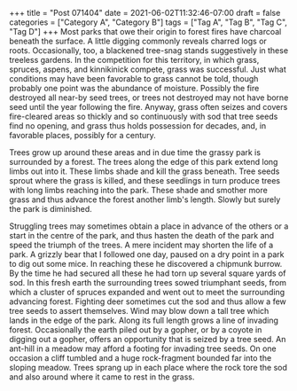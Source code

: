 +++
title = "Post 071404"
date = 2021-06-02T11:32:46-07:00
draft = false
categories = ["Category A", "Category B"]
tags = ["Tag A", "Tag B", "Tag C", "Tag D"]
+++
Most parks that owe their origin to forest fires have charcoal beneath the surface. A little digging commonly reveals charred logs or roots. Occasionally, too, a blackened tree-snag stands suggestively in these treeless gardens. In the competition for this territory, in which grass, spruces, aspens, and kinnikinick compete, grass was successful. Just what conditions may have been favorable to grass cannot be told, though probably one point was the abundance of moisture. Possibly the fire destroyed all near-by seed trees, or trees not destroyed may not have borne seed until the year following the fire. Anyway, grass often seizes and covers fire-cleared areas so thickly and so continuously with sod that tree seeds find no opening, and grass thus holds possession for decades, and, in favorable places, possibly for a century.

Trees grow up around these areas and in due time the grassy park is surrounded by a forest. The trees along the edge of this park extend long limbs out into it. These limbs shade and kill the grass beneath. Tree seeds sprout where the grass is killed, and these seedlings in turn produce trees with long limbs reaching into the park. These shade and smother more grass and thus advance the forest another limb's length. Slowly but surely the park is diminished.

Struggling trees may sometimes obtain a place in advance of the others or a start in the centre of the park, and thus hasten the death of the park and speed the triumph of the trees. A mere incident may shorten the life of a park. A grizzly bear that I followed one day, paused on a dry point in a park to dig out some mice. In reaching these he discovered a chipmunk burrow. By the time he had secured all these he had torn up several square yards of sod. In this fresh earth the surrounding trees sowed triumphant seeds, from which a cluster of spruces expanded and went out to meet the surrounding advancing forest. Fighting deer sometimes cut the sod and thus allow a few tree seeds to assert themselves. Wind may blow down a tall tree which lands in the edge of the park. Along its full length grows a line of invading forest. Occasionally the earth piled out by a gopher, or by a coyote in digging out a gopher, offers an opportunity that is seized by a tree seed. An ant-hill in a meadow may afford a footing for invading tree seeds. On one occasion a cliff tumbled and a huge rock-fragment bounded far into the sloping meadow. Trees sprang up in each place where the rock tore the sod and also around where it came to rest in the grass.
